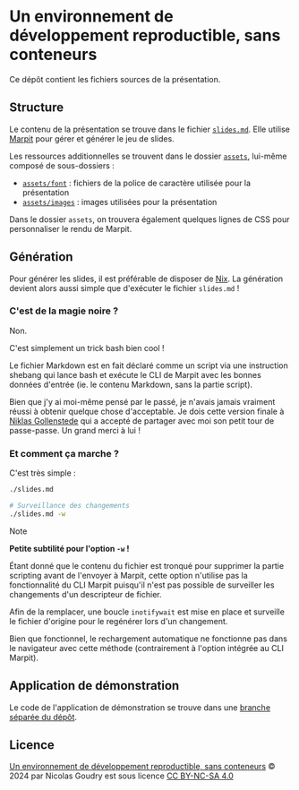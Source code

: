 # Un environnement de développement reproductible, sans conteneurs

Ce dépôt contient les fichiers sources de la présentation.

## Structure

Le contenu de la présentation se trouve dans le fichier [`slides.md`](./slides.md). Elle utilise [Marpit](https://marpit.marp.app) pour gérer et générer le jeu de slides.

Les ressources additionnelles se trouvent dans le dossier [`assets`](./assets), lui-même composé de sous-dossiers :

- [`assets/font`](./slides/assets/font) : fichiers de la police de caractère utilisée pour la présentation
- [`assets/images`](./slides/assets/images) : images utilisées pour la présentation

Dans le dossier `assets`, on trouvera également quelques lignes de CSS pour personnaliser le rendu de Marpit.

## Génération

Pour générer les slides, il est préférable de disposer de [Nix](https://nixos.org/download). La génération devient alors aussi simple que d'exécuter le fichier `slides.md` !

### C'est de la magie noire ?

Non.

C'est simplement un trick bash bien cool !

Le fichier Markdown est en fait déclaré comme un script via une instruction shebang qui lance bash et exécute le CLI de Marpit avec les bonnes données d'entrée (ie. le contenu Markdown, sans la partie script).

Bien que j'y ai moi-même pensé par le passé, je n'avais jamais vraiment réussi à obtenir quelque chose d'acceptable. Je dois cette version finale à [Niklas Gollenstede](https://github.com/NiklasGollenstede) qui a accepté de partager avec moi son petit tour de passe-passe. Un grand merci à lui !

### Et comment ça marche ?

C'est très simple :

```bash
./slides.md

# Surveillance des changements
./slides.md -w
```

> [!NOTE]
> **Petite subtilité pour l'option `-w` !**
>
> Étant donné que le contenu du fichier est tronqué pour supprimer la partie scripting avant de l'envoyer à Marpit, cette option n'utilise pas la fonctionnalité du CLI Marpit puisqu'il n'est pas possible de surveiller les changements d'un descripteur de fichier.
>
> Afin de la remplacer, une boucle `inotifywait` est mise en place et surveille le fichier d'origine pour le regénérer lors d'un changement.
>
> Bien que fonctionnel, le rechargement automatique ne fonctionne pas dans le navigateur avec cette méthode (contrairement à l'option intégrée au CLI Marpit).

## Application de démonstration

Le code de l'application de démonstration se trouve dans une [branche séparée du dépôt](https://github.com/nicolas-goudry/reproducible-dev-env/tree/demo-app).

## Licence

[Un environnement de développement reproductible, sans conteneurs](https://github.com/nicolas-goudry/reproducible-dev-env) © 2024 par Nicolas Goudry est sous licence [CC BY-NC-SA 4.0](https://creativecommons.org/licenses/by-nc-sa/4.0) <img style="height:1em!important;margin-left:3px;vertical-align:text-bottom;" src="https://mirrors.creativecommons.org/presskit/icons/cc.svg?ref=chooser-v1" alt=""><img style="height:1em!important;margin-left:3px;vertical-align:text-bottom;" src="https://mirrors.creativecommons.org/presskit/icons/by.svg?ref=chooser-v1" alt=""><img style="height:1em!important;margin-left:3px;vertical-align:text-bottom;" src="https://mirrors.creativecommons.org/presskit/icons/nc.svg?ref=chooser-v1" alt=""><img style="height:1em!important;margin-left:3px;vertical-align:text-bottom;" src="https://mirrors.creativecommons.org/presskit/icons/sa.svg?ref=chooser-v1" alt="">
